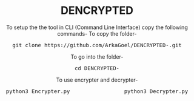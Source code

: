 <html>
<head>
</head>
<body>
<center>
<h1>DENCRYPTED</h1>
  <label>To setup the the tool in CLI (Command Line Interface) copy the following commands-</label>
  <label>To copy the folder-</label>
  <pre>git clone https://github.com/ArkaGoel/DENCRYPTED-.git</pre>
  <label>To go into the folder-</label>
  <pre>cd DENCRYPTED-</pre>
  <label>To use encrypter and decrypter-</label>
  <pre>python3 Encrypter.py                 python3 Decrypter.py</pre>
</center>
</body>
</html>
